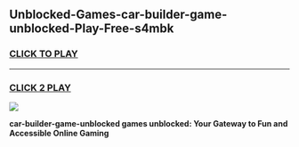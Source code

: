 
## Unblocked-Games-car-builder-game-unblocked-Play-Free-s4mbk
<h3>
<a href="https://premium76.site?title=car-builder-game-unblocked&ref=23A">CLICK TO PLAY</a></h3>
<hr>

<h3>
<a href="https://premium76.site?title=car-builder-game-unblocked&ref=23A">CLICK 2 PLAY</a>
  
</h3>

<a href="https://premium76.site?title=car-builder-game-unblocked&ref=23A"><img src="https://clearcache.store/games.png"></a>


**car-builder-game-unblocked games unblocked: Your Gateway to Fun and Accessible Online Gaming**
